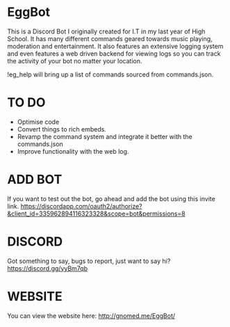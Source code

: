 # EggBot
This is a Discord Bot I originally created for I.T in my last year of High School. It has many different commands geared towards music playing, moderation and entertainment. It also features an extensive logging system and even features a web driven backend for viewing logs so you can track the activity of your bot no matter your location.

!eg_help will bring up a list of commands sourced from commands.json.

# TO DO
- Optimise code
- Convert things to rich embeds.
- Revamp the command system and integrate it better with the commands.json
- Improve functionality with the web log.

# ADD BOT
If you want to test out the bot, go ahead and add the bot using this invite link. https://discordapp.com/oauth2/authorize?&client_id=335962894116323328&scope=bot&permissions=8

# DISCORD
Got something to say, bugs to report, just want to say hi?
https://discord.gg/yyBm7qb

# WEBSITE
You can view the website here:
http://gnomed.me/EggBot/
